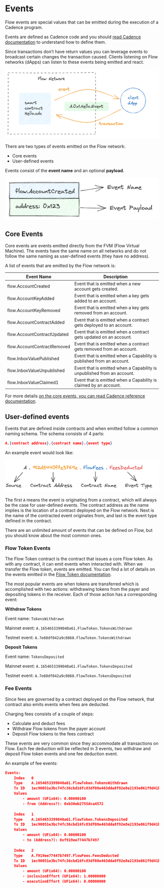 # Events

Flow events are special values that can be emitted during the execution of a Cadence program. 

Events are defined as Cadence code and you should [read Cadence documentation](https://developers.flow.com/cadence/language/events) to understand how to define them. 

Since transactions don’t have return values you can leverage events to broadcast certain changes the transaction caused. Clients listening on Flow networks (dApps) can listen to these events being emitted and react. 

![Screenshot 2023-08-18 at 14.09.33.png](_events_images/Screenshot_2023-08-18_at_14.09.33.png)

There are two types of events emitted on the Flow network:

- Core events
- User-defined events

Events consist of the **event name** and an optional **payload**.

![Screenshot 2023-08-18 at 13.59.01.png](_events_images/Screenshot_2023-08-18_at_13.59.01.png)

## Core Events

Core events are events emitted directly from the FVM (Flow Virtual Machine). The events have the same name on all networks and do not follow the same naming as user-defined events (they have no address).

A list of events that are emitted by the Flow network is:

| Event Name | Description |
| --- | --- |
| flow.AccountCreated | Event that is emitted when a new account gets created. |
| flow.AccountKeyAdded  | Event that is emitted when a key gets added to an account. |
| flow.AccountKeyRemoved  | Event that is emitted when a key gets removed from an account. |
| flow.AccountContractAdded  | Event that is emitted when a contract gets deployed to an account. |
| flow.AccountContractUpdated | Event that is emitted when a contract gets updated on an account. |
| flow.AccountContractRemoved  | Event that is emitted when a contract gets removed from an account. |
| flow.InboxValuePublished | Event that is emitted when a Capability is published from an account. |
| flow.InboxValueUnpublished | Event that is emitted when a Capability is unpublished from an account. |
| flow.InboxValueClaimed1 | Event that is emitted when a Capability is claimed by an account. |

For more details [on the core events, you can read Cadence reference documentation](https://developers.flow.com/cadence/language/core-events).

## User-defined events

Events that are defined inside contracts and when emitted follow a common naming schema. The schema consists of 4 parts: 

```json
A.{contract address}.{contract name}.{event type}
```

An example event would look like:

![Screenshot 2023-08-18 at 14.30.36.png](_events_images/Screenshot_2023-08-18_at_14.30.36.png)

The first `A` means the event is originating from a contract, which will always be the case for user-defined events. The contract address as the name implies is the location of a contract deployed on the Flow network. Next is the name of the contracted event originates from, and last is the event type defined in the contract.

There are an unlimited amount of events that can be defined on Flow, but you should know about the most common ones. 

### Flow Token Events

The Flow Token contract is the contract that issues a core Flow token. As with any contract, it can emit events when interacted with. When we transfer the Flow token, events are emitted. You can find a lot of details on the events emitted in the [Flow Token documentation](https://developers.flow.com/concepts/core-contracts/flow-token). 

The most popular events are when tokens are transferred which is accomplished with two actions: withdrawing tokens from the payer and depositing tokens in the receiver. Each of those action has a corresponding event:

**Withdraw Tokens**

Event name: `TokensWithdrawn`

Mainnet event: `A.1654653399040a61.FlowToken.TokensWithdrawn`

Testnet event: `A.7e60df042a9c0868.FlowToken.TokensWithdrawn`

****************************Deposit Tokens****************************

Event name: `TokensDeposited`

Mainnet event: `A.1654653399040a61.FlowToken.TokensDeposited`

Testnet event: `A.7e60df042a9c0868.FlowToken.TokensDeposited`

### ********************Fee Events********************

Since fees are governed by a contract deployed on the Flow network, that contract also emits events when fees are deducted. 

Charging fees consists of a couple of steps:

- Calculate and deduct fees
- Withdraw Flow tokens from the payer account
- Deposit Flow tokens to the fees contract

These events are very common since they accommodate all transactions on Flow. Each fee deduction will be reflected in 3 events, two withdraw and deposit Flow token events and one fee deduction event. 

An example of fee events:

```json
Events:		
    Index	0
    Type	A.1654653399040a61.FlowToken.TokensWithdrawn
    Tx ID	1ec90051e3bc74fc36cbd16fc83df08e463dda8f92e8e2193e061f9d41b2ad92
    Values
		- amount (UFix64): 0.00000100
		- from (Address?): 0xb30eb2755dca4572

    Index	1
    Type	A.1654653399040a61.FlowToken.TokensDeposited
    Tx ID	1ec90051e3bc74fc36cbd16fc83df08e463dda8f92e8e2193e061f9d41b2ad92
    Values
		- amount (UFix64): 0.00000100
		- to (Address?): 0xf919ee77447b7497

    Index	2
    Type	A.f919ee77447b7497.FlowFees.FeesDeducted
    Tx ID	1ec90051e3bc74fc36cbd16fc83df08e463dda8f92e8e2193e061f9d41b2ad92
    Values
		- amount (UFix64): 0.00000100
		- inclusionEffort (UFix64): 1.00000000
		- executionEffort (UFix64): 0.00000000
```